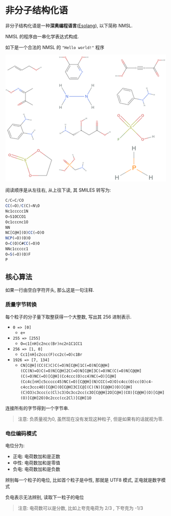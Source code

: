 # 非分子结构化语

非分子结构化语是一种**深奥编程语言**([Esolang](https://en.wikipedia.org/wiki/Esoteric_programming_language)), 以下简称 NMSL.

NMSL 的程序由一串化学表达式构成.

如下是一个合法的 NMSL 的 `"Hello world!"` 程序

![Hello, world!](hello-world.svg)


阅读顺序是从左往右, 从上往下读, 其 SMILES 转写为:

```js
C/C=C/CO
CC(=O)/C(C)=N\O
Nc1ccccc1N
O=S1OCCO1
Oc1cccnc1O
NN
NC[C@H](O)CC(=O)O
NCP(=O)(O)O
O=C(O)C#CC(=O)O
NNc1ccccc1
O=S(=O)(O)F
P
```

## 核心算法

如果一行由空白字符开头, 那么这是一句注释.

### 质量字节转换

每个粒子的分子量下取整获得一个大整数, 写出其 256 进制表示.

- `0 => [0]`
  - `e+`
- `255 => [255]`
  - `O=c1[nH]c2ncc(Br)nc2n1C1CC1`
- `256 => [1, 0]`
  - `Cc1[nH]c2ccc(F)cc2c(=O)c1Br`
- `1926 => [7, 134]`
  - `CN[C@H](CC(C)C)C(=O)N[C@H]1C(=O)N[C@@H](CC(N)=O)C(=O)N[C@H]2C(=O)N[C@H]3C(=O)NC(C(=O)N[C@@H](C(=O)NC(=O)[C@H](Cc4ccc(O)cc4)NC(=O)[C@H](Cc4c[nH]c5ccccc45)NC(=O)[C@@H](N)CCC(=O)O)c4cc(O)cc(O)c4-c4cc3ccc4O)[C@H](O[C@H]3C[C@](C)(N)[C@@H](O)[C@H](C)O3)c3ccc(c(Cl)c3)Oc3cc2cc(c3O[C@@H]2O[C@H](CO)[C@@H](O)[C@H](O)[C@H]2O)Oc2ccc(cc2Cl)[C@H]1O`

连接所有的字节得到一个字节串.

> 注意: 负质量视为0, 虽然现在没有发现这种粒子, 但是如果有的话就视为零.


### 电位编码模式

电位分为:

- 正电: 电荷数加和是正数
- 中性: 电荷数加和是零值
- 负电: 电荷数加和是负数

辨别每一个粒子的电位, 比如首个粒子是中性, 那就是 UTF8 模式, 正电就是数字模式

负电表示无法辨别, 读取下一粒子的电位

> 注意: 电荷数可以是分数, 比如上夸克电荷为 2/3 , 下夸克为 -1/3 

